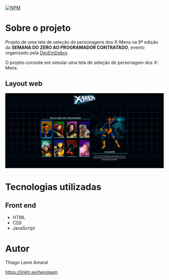 [![NPM](https://img.shields.io/npm/l/react)](https://github.com/HeroLeam/szpc9-projeto-xmen/blob/main/LICENSE) 

# Sobre o projeto

Projeto de uma tela de seleção de personagens dos X-Mens na 9ª edição da **SEMANA DO ZERO AO PROGRAMADOR CONTRATADO**, evento organizado pela [DevEmDobro](https://devemdobro.com/ "Site do DevEmDobro").

O projeto consiste em simular uma tela de seleção de personagem dos X-Mens.

## Layout web
![Web 1](./src/assets/demo.gif)

# Tecnologias utilizadas
## Front end
- HTML
- CSS
- JavaScript

# Autor

Thiago Leoni Amaral

https://linktr.ee/heroleam
